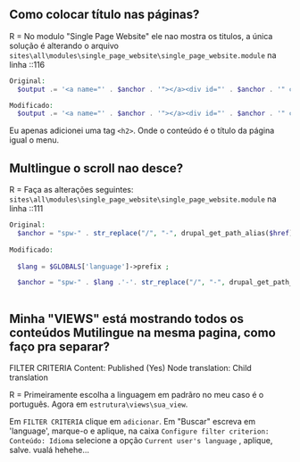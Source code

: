 ## Como colocar título nas páginas? 

R = No modulo "Single Page Website" ele nao mostra os titulos, a única solução é alterando o arquivo
`sites\all\modules\single_page_website\single_page_website.module` na linha ::116 
```php
Original:
  $output .= '<a name="' . $anchor . '"></a><div id="' . $anchor . '" class="single_page_wrapper"><div class="single_page">';

Modificado:
  $output .= '<a name="' . $anchor . '"></a><div id="' . $anchor . '" class="single_page_wrapper"><div class="single_page"><h2 class="title-page-'. $href .' title-main">'.$item['#title'].'</h2>';

```
Eu apenas adicionei uma tag `<h2>`. Onde o conteúdo é o título da página igual o menu.


## Multlingue o scroll nao desce? 

R = Faça as alterações seguintes:
`sites\all\modules\single_page_website\single_page_website.module` na linha ::111 
```php
Original:
  $anchor = "spw-" . str_replace("/", "-", drupal_get_path_alias($href));
  
Modificado:
  
  $lang = $GLOBALS['language']->prefix ;

  $anchor = "spw-" . $lang .'-'. str_replace("/", "-", drupal_get_path_alias($href));
  

```


## Minha "VIEWS" está mostrando todos os conteúdos Mutilingue na mesma pagina, como faço pra separar?


FILTER CRITERIA
Content: Published (Yes)
Node translation: Child translation

R = Primeiramente escolha a linguagem em padrãro no meu caso é o português.
 Agora em `estrutura\views\sua_view`.

 Em `FILTER CRITERIA` clique em `adicionar`. Em "Buscar" escreva em 'language', marque-o e aplique,
 na caixa `Configure filter criterion: Conteúdo: Idioma` selecione a opção `Current user's language`
 , aplique, salve. vualá hehehe...


